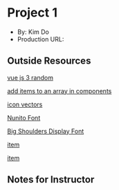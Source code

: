 # Project 1

- By: Kim Do
- Production URL:

## Outside Resources

[vue js 3 random](https://www.minddevelopmentanddesign.com/blog/random-array-picker-with-vue-for-beginners/)

[add items to an array in components](https://stackoverflow.com/questions/50650815/vue-add-a-component-on-button-click/50651082)

[icon vectors](https://www.freepik.com/premium-vector/hand-gesture-icon-set_6539624.htm#page=1&query=rock%20paper%20scissors&position=17)

[Nunito Font](https://fonts.google.com/specimen/Nunito?preview.text_type=custom#standard-styles)

[Big Shoulders Display Font](https://fonts.google.com/specimen/Big+Shoulders+Display?preview.text_type=custom)

[item](link)

[item](link)

## Notes for Instructor
